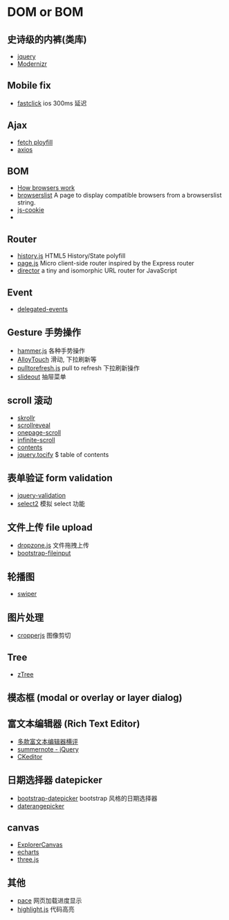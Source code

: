 # DOM or BOM 

## 史诗级的内裤(类库)

- [jquery](https://github.com/jquery/jquery)
- [Modernizr](https://github.com/Modernizr/Modernizr)

## Mobile fix

- [fastclick](https://github.com/ftlabs/fastclick) ios 300ms 延迟

## Ajax

- [fetch ployfill](https://github.com/github/fetch) 
- [axios](https://github.com/axios/axios)

## BOM

- [How browsers work](http://taligarsiel.com/Projects/howbrowserswork1.htm)
- [browserslist](https://browserl.ist/) A page to display compatible browsers from a browserslist string.
- [js-cookie](https://github.com/js-cookie/js-cookie)
- []()

## Router

- [history.js](https://github.com/browserstate/history.js) HTML5 History/State polyfill
- [page.js](https://github.com/visionmedia/page.js) Micro client-side router inspired by the Express router
- [director](https://github.com/flatiron/director) a tiny and isomorphic URL router for JavaScript

## Event

- [delegated-events](https://github.com/dgraham/delegated-events)

## Gesture 手势操作

- [hammer.js](https://github.com/hammerjs/hammer.js) 各种手势操作
- [AlloyTouch](https://github.com/AlloyTeam/AlloyTouch) 滑动, 下拉刷新等
- [pulltorefresh.js](https://github.com/BoxFactura/pulltorefresh.js) pull to refresh 下拉刷新操作
- [slideout](https://github.com/Mango/slideout) 抽屉菜单

## scroll 滚动

- [skrollr](https://github.com/Prinzhorn/skrollr)
- [scrollreveal](https://github.com/scrollreveal/scrollreveal)
- [onepage-scroll](https://github.com/peachananr/onepage-scroll)
- [infinite-scroll](https://github.com/metafizzy/infinite-scroll)
- [contents](https://github.com/gajus/contents)
- [jquery.tocify](https://github.com/gfranko/jquery.tocify.js) $ table of contents

## 表单验证 form validation

- [jquery-validation](https://github.com/jquery-validation/jquery-validation)
- [select2](https://github.com/select2/select2) 模拟 select 功能

## 文件上传 file upload

- [dropzone.js](https://github.com/enyo/dropzone) 文件拖拽上传
- [bootstrap-fileinput](https://github.com/kartik-v/bootstrap-fileinput)

## 轮播图 

- [swiper](https://github.com/nolimits4web/swiper)

## 图片处理

- [cropperjs](https://github.com/fengyuanchen/cropperjs) 图像剪切

## Tree

- [zTree](https://github.com/zTree/zTree_v3)

## 模态框 (modal or overlay or layer dialog)

## 富文本编辑器 (Rich Text Editor)

- [多款富文本编辑器横评](http://socialcompare.com/en/comparison/javascript-online-rich-text-editors)
- [summernote - jQuery](https://github.com/summernote/summernote/)
- [CKeditor](https://github.com/ckeditor/ckeditor-dev)

## 日期选择器 datepicker

- [bootstrap-datepicker](https://github.com/uxsolutions/bootstrap-datepicker) bootstrap 风格的日期选择器
- [daterangepicker](https://github.com/dangrossman/daterangepicker)

## canvas

- [ExplorerCanvas](https://github.com/arv/ExplorerCanvas)
- [echarts](https://github.com/apache/incubator-echarts)
- [three.js](https://github.com/mrdoob/three.js/)

## 其他

- [pace](https://github.com/HubSpot/pace) 网页加载进度显示
- [highlight.js](https://github.com/highlightjs/highlight.js) 代码高亮




